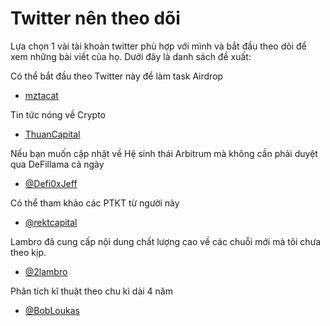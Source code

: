 # Twitter nên theo dõi

Lựa chọn 1 vài tài khoản twitter phù hợp với mình và bắt đầu theo dõi để xem những bài viết của họ. Dưới đây là danh sách đề xuất:

Có thể bắt đầu theo Twitter này để làm task Airdrop

- [mztacat](https://x.com/mztacat)<base target="_blank">

Tin tức nóng về Crypto

- [ThuanCapital](https://x.com/ThuanCapital)<base target="_blank">

Nếu bạn muốn cập nhật về Hệ sinh thái Arbitrum mà không cần phải duyệt qua DeFillama cả ngày

- [@Defi0xJeff](https://x.com/Defi0xJeff)<base target="_blank">

Có thể tham khảo các PTKT từ người này

- [@rektcapital](https://x.com/rektcapital)<base target="_blank">

Lambro đã cung cấp nội dung chất lượng cao về các chuỗi mới mà tôi chưa theo kịp. 

- [@2lambro](https://x.com/2lambro)<base target="_blank">

Phân tích kĩ thuật theo chu kì dài 4 năm

- [@BobLoukas](https://x.com/BobLoukas)<base target="_blank">

